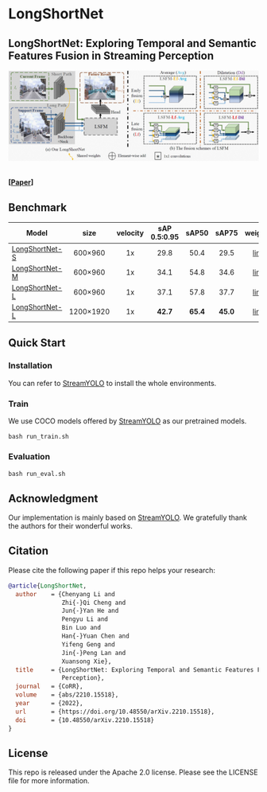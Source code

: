 # LongShortNet

## LongShortNet: Exploring Temporal and Semantic Features Fusion in Streaming Perception
<p align='left'>
  <img src='assets/train.jpg' width='900'/>
</p>

<br>**[[Paper](https://arxiv.org/abs/2210.15518)]** <br />



## Benchmark

|Model |size |velocity | sAP<br>0.5:0.95 | sAP50 |sAP75| weights |
| ------        |:---: | :---:       |:---:     |:---:  | :---: | :----: |
|[LongShortNet-S](./cfgs/longshortnet/s_s50_onex_dfp_tal_flip_s_1_d_1_l_3_d_1_yolox_shortcut_ep8.py)    |600×960  |1x      |29.8     |50.4 | 29.5 |[link](https://to/be/released) |
|[LongShortNet-M](./cfgs/longshortnet/m_s50_onex_dfp_tal_flip_s_1_d_1_l_3_d_1_yolox_shortcut_ep8.py)    |600×960  |1x      |34.1     |54.8 | 34.6 |[link](https://to/be/released) |
|[LongShortNet-L](./cfgs/longshortnet/l_s50_onex_dfp_tal_flip_s_1_d_1_l_3_d_1_yolox_shortcut_ep8.py)    |600×960  |1x  |37.1 |57.8| 37.7 |[link](https://to/be/released) |
|[LongShortNet-L](./cfgs/longshortnet/l_s50_onex_dfp_tal_flip_s_1_d_1_l_3_d_1_yolox_shortcut_ep8_1200x1920.py)   |1200×1920  |1x      | **42.7** | **65.4** | **45.0** |[link](https://to/be/released) |

## Quick Start

### Installation
You can refer to [StreamYOLO](https://github.com/yancie-yjr/StreamYOLO) to install the whole environments.

### Train
We use COCO models offered by [StreamYOLO](https://github.com/yancie-yjr/StreamYOLO) as our pretrained models.
```shell
bash run_train.sh
```

### Evaluation
```shell
bash run_eval.sh
```


## Acknowledgment
Our implementation is mainly based on [StreamYOLO](https://github.com/yancie-yjr/StreamYOLO). We gratefully thank the authors for their wonderful works.


## Citation
Please cite the following paper if this repo helps your research:
```bibtex
@article{LongShortNet,
  author    = {Chenyang Li and
               Zhi{-}Qi Cheng and
               Jun{-}Yan He and
               Pengyu Li and
               Bin Luo and
               Han{-}Yuan Chen and
               Yifeng Geng and
               Jin{-}Peng Lan and
               Xuansong Xie},
  title     = {LongShortNet: Exploring Temporal and Semantic Features Fusion in Streaming
               Perception},
  journal   = {CoRR},
  volume    = {abs/2210.15518},
  year      = {2022},
  url       = {https://doi.org/10.48550/arXiv.2210.15518},
  doi       = {10.48550/arXiv.2210.15518}
}
```

## License
This repo is released under the Apache 2.0 license. Please see the LICENSE file for more information.


